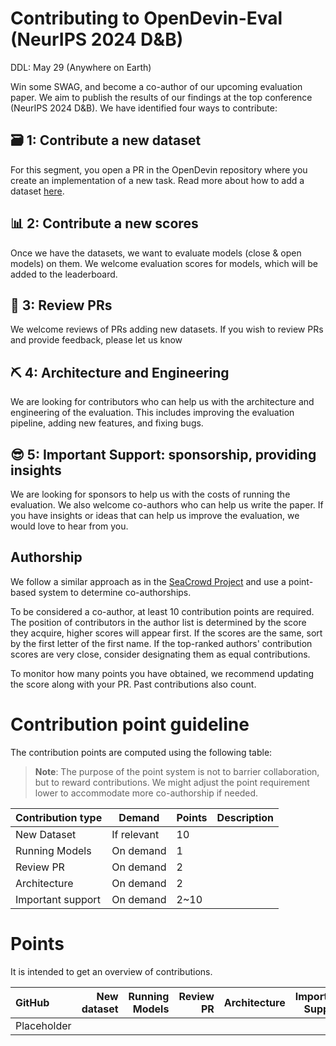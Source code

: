 # Contributing to OpenDevin-Eval (NeurIPS 2024 D&B)

DDL: May 29 (Anywhere on Earth)

Win some SWAG, and become a co-author of our upcoming evaluation paper. We aim to publish the results of our findings at the top conference (NeurIPS 2024 D&B). We have identified four ways to contribute:

## 🗃️ 1: Contribute a new dataset
For this segment, you open a PR in the OpenDevin repository where you create an implementation of a new task. Read more about how to add a dataset [here](./TUTORIAL.md).

## 📊 2: Contribute a new scores
Once we have the datasets, we want to evaluate models (close & open models) on them. We welcome evaluation scores for models, which will be added to the leaderboard.

## 🥸 3: Review PRs
We welcome reviews of PRs adding new datasets. If you wish to review PRs and provide feedback, please let us know

## ⛏️ 4: Architecture and Engineering
We are looking for contributors who can help us with the architecture and engineering of the evaluation. This includes improving the evaluation pipeline, adding new features, and fixing bugs.

## 😎 5: Important Support: sponsorship, providing insights
We are looking for sponsors to help us with the costs of running the evaluation. We also welcome co-authors who can help us write the paper. If you have insights or ideas that can help us improve the evaluation, we would love to hear from you.


## Authorship
We follow a similar approach as in the [SeaCrowd Project](https://github.com/SEACrowd#contributing-to-seacrowd) and use a point-based system to determine co-authorships. 

To be considered a co-author, at least 10 contribution points are required. The position of contributors in the author list is determined by the score they acquire, higher scores will appear first. If the scores are the same, sort by the first letter of the first name. 
If the top-ranked authors' contribution scores are very close, consider designating them as equal contributions.

To monitor how many points you have obtained, we recommend updating the score along with your PR. Past contributions also count. 

# Contribution point guideline
The contribution points are computed using the following table:

> **Note**: The purpose of the point system is not to barrier collaboration, but to reward contributions. We might adjust the point requirement lower to accommodate more co-authorship if needed.


| Contribution type   | Demand              | Points  | Description                                                                                                       |
| ------------------- | ------------------- | ------- | ----------------------------------------------------------------------------------------------------------------- |
| New Dataset         | If relevant         | 10      |                                                           |
| Running Models      | On demand           | 1       |                                                           |
| Review PR           | On demand           | 2       |                                                           |
| Architecture        | On demand           | 2       |                                                           |
| Important support   | On demand           | 2~10    |                                                           |

# Points
It is intended to get an overview of contributions.

 | GitHub            |   New dataset |   Running Models |   Review PR  |   Architecture |   Important Support |      Total |
|:------------------|--------------:|------------:|---------------:|------------:|----------------------:|--------:|
| Placeholder     |               |             |                |             |          20           |                |
